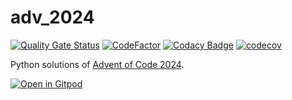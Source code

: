 # adv_2024

[![Quality Gate Status](https://sonarcloud.io/api/project_badges/measure?project=vil02_adv_2024&metric=alert_status)](https://sonarcloud.io/summary/new_code?id=vil02_adv_2024)
[![CodeFactor](https://www.codefactor.io/repository/github/vil02/adv_2024/badge)](https://www.codefactor.io/repository/github/vil02/adv_2024)
[![Codacy Badge](https://app.codacy.com/project/badge/Grade/dbb9400737824738b2fc0868062a4483)](https://app.codacy.com/gh/vil02/adv_2024/dashboard?utm_source=gh&utm_medium=referral&utm_content=&utm_campaign=Badge_grade)
[![codecov](https://codecov.io/gh/vil02/adv_2024/graph/badge.svg?token=dVclfPcr2j)](https://codecov.io/gh/vil02/adv_2024)

Python solutions of [Advent of Code 2024](https://adventofcode.com/2024).

[![Open in Gitpod](https://gitpod.io/button/open-in-gitpod.svg)](https://gitpod.io/#https://github.com/vil02/adv_2024)
